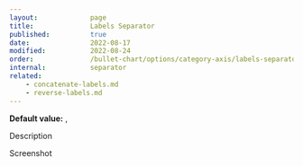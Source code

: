 ```yaml
---
layout:             page
title:              Labels Separator
published:          true
date:               2022-08-17
modified:   	    2022-08-24
order:              /bullet-chart/options/category-axis/labels-separator
internal:           separator
related:
    - concatenate-labels.md
    - reverse-labels.md
---
```


**Default value:** , 

<todo>Description</todo>

<todo>Screenshot</todo>